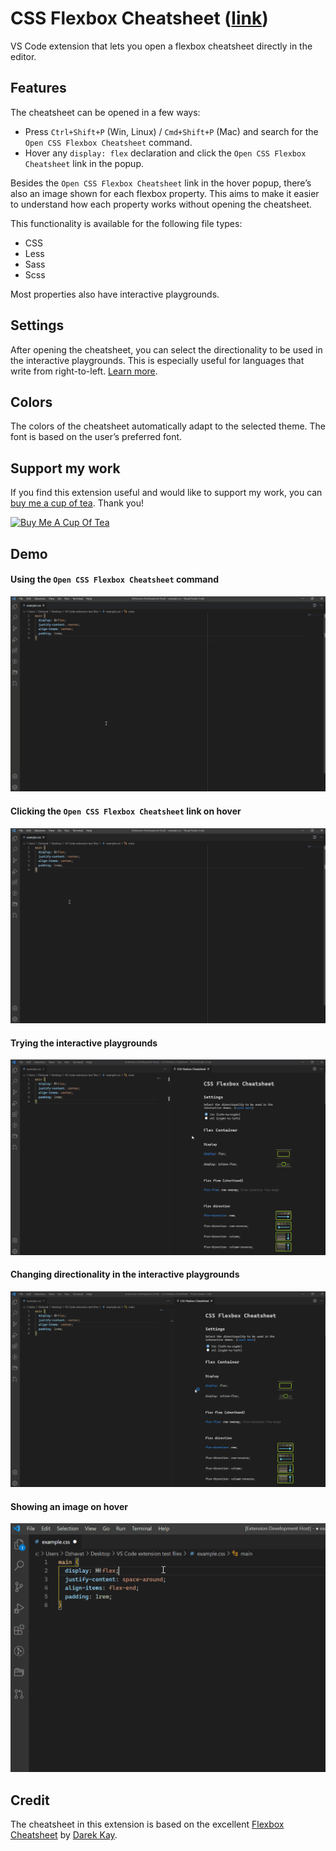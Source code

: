 # CSS Flexbox Cheatsheet ([link](https://marketplace.visualstudio.com/items?itemName=dzhavat.css-flexbox-cheatsheet))

VS Code extension that lets you open a flexbox cheatsheet directly in the editor.

## Features

The cheatsheet can be opened in a few ways:

* Press `Ctrl+Shift+P` (Win, Linux) / `Cmd+Shift+P` (Mac) and search for the `Open CSS Flexbox Cheatsheet` command.
* Hover any `display: flex` declaration and click the `Open CSS Flexbox Cheatsheet` link in the popup.

Besides the `Open CSS Flexbox Cheatsheet` link in the hover popup, there’s also an image shown for each flexbox property. This aims to make it easier to understand how each property works without opening the cheatsheet.

This functionality is available for the following file types:

* CSS
* Less
* Sass
* Scss

Most properties also have interactive playgrounds.

## Settings

After opening the cheatsheet, you can select the directionality to be used in the interactive playgrounds. This is especially useful for languages that write from right-to-left. [Learn more](https://developer.mozilla.org/en-US/docs/Web/HTML/Global_attributes/dir).

## Colors

The colors of the cheatsheet automatically adapt to the selected theme. The font is based on the user’s preferred font.

## Support my work

If you find this extension useful and would like to support my work, you can [buy me a cup of tea](https://www.buymeacoffee.com/dzhavat). Thank you!

[![Buy Me A Cup Of Tea](images/buy-me-a-cup-of-tea.png)](https://www.buymeacoffee.com/dzhavat)

## Demo

#### Using the `Open CSS Flexbox Cheatsheet` command

![Demo using "Open CSS Flexbox Cheatsheet" the command](images/demo/command.gif)

#### Clicking the `Open CSS Flexbox Cheatsheet` link on hover

![Demo opening the cheatsheet by clicking the "Open CSS Flexbox Cheatsheet" command](images/demo/hover.gif)

#### Trying the interactive playgrounds

![Trying the interactive playgrounds](images/demo/interactive-playgrounds.gif)

#### Changing directionality in the interactive playgrounds

![Demo changing directionality](images/demo/changing-directionality.gif)

#### Showing an image on hover

![Demo showing an image on hover](images/demo/hover-image.gif)

## Credit

The cheatsheet in this extension is based on the excellent [Flexbox Cheatsheet](https://darekkay.com/dev/flexbox-cheatsheet.html) by [Darek Kay](https://darekkay.com/).
